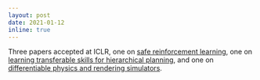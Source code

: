 ```yaml
---
layout: post
date: 2021-01-12
inline: true
---
```


Three papers accepted at ICLR, one on <a href="https://openreview.net/forum?id=iaO86DUuKi">safe reinforcement learning</a>, one on <a href="https://openreview.net/forum?id=jXe91kq3jAq">learning transferable skills for hierarchical planning</a>, and one on <a href="https://openreview.net/forum?id=c_E8kFWfhp0">differentiable physics and rendering simulators</a>. 